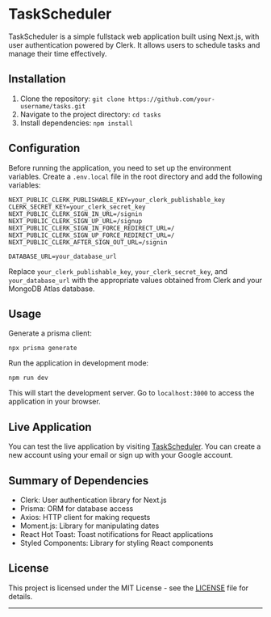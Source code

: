# TaskScheduler

TaskScheduler is a simple fullstack web application built using Next.js, with user authentication powered by Clerk. It allows users to schedule tasks and manage their time effectively.

## Installation

1. Clone the repository: `git clone https://github.com/your-username/tasks.git`
2. Navigate to the project directory: `cd tasks`
3. Install dependencies: `npm install`

## Configuration

Before running the application, you need to set up the environment variables. Create a `.env.local` file in the root directory and add the following variables:

```
NEXT_PUBLIC_CLERK_PUBLISHABLE_KEY=your_clerk_publishable_key
CLERK_SECRET_KEY=your_clerk_secret_key
NEXT_PUBLIC_CLERK_SIGN_IN_URL=/signin
NEXT_PUBLIC_CLERK_SIGN_UP_URL=/signup
NEXT_PUBLIC_CLERK_SIGN_IN_FORCE_REDIRECT_URL=/
NEXT_PUBLIC_CLERK_SIGN_UP_FORCE_REDIRECT_URL=/
NEXT_PUBLIC_CLERK_AFTER_SIGN_OUT_URL=/signin

DATABASE_URL=your_database_url
```

Replace `your_clerk_publishable_key`, `your_clerk_secret_key`, and `your_database_url` with the appropriate values obtained from Clerk and your MongoDB Atlas database.

## Usage

Generate a prisma client:

```
npx prisma generate
```

Run the application in development mode:

```
npm run dev
```

This will start the development server. Go to `localhost:3000` to access the application in your browser.

## Live Application

You can test the live application by visiting [TaskScheduler](https://task.sapkotanarayan.com.np/). You can create a new account using your email or sign up with your Google account.

## Summary of Dependencies

- Clerk: User authentication library for Next.js
- Prisma: ORM for database access
- Axios: HTTP client for making requests
- Moment.js: Library for manipulating dates
- React Hot Toast: Toast notifications for React applications
- Styled Components: Library for styling React components

## License

This project is licensed under the MIT License - see the [LICENSE](LICENSE) file for details.

---
